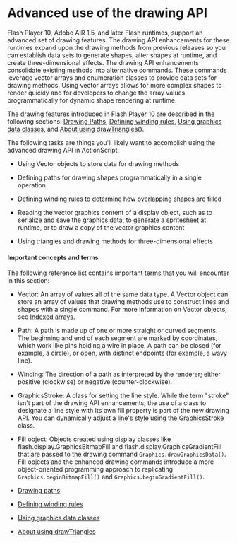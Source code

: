 # Advanced use of the drawing API

<div>

Flash Player 10, Adobe AIR 1.5, and later Flash runtimes, support an advanced
set of drawing features. The drawing API enhancements for these runtimes expand
upon the drawing methods from previous releases so you can establish data sets
to generate shapes, alter shapes at runtime, and create three-dimensional
effects. The drawing API enhancements consolidate existing methods into
alternative commands. These commands leverage vector arrays and enumeration
classes to provide data sets for drawing methods. Using vector arrays allows for
more complex shapes to render quickly and for developers to change the array
values programmatically for dynamic shape rendering at runtime.

The drawing features introduced in Flash Player 10 are described in the
following sections: [Drawing Paths](./drawing-paths.md),
[Defining winding rules](./defining-winding-rules.md),
[Using graphics data classes](./using-graphics-data-classes.md), and
[About using drawTriangles()](./about-using-drawtriangles.md).

The following tasks are things you'll likely want to accomplish using the
advanced drawing API in ActionScript:

- Using Vector objects to store data for drawing methods

- Defining paths for drawing shapes programmatically in a single operation

- Defining winding rules to determine how overlapping shapes are filled

- Reading the vector graphics content of a display object, such as to serialize
  and save the graphics data, to generate a spritesheet at runtime, or to draw a
  copy of the vector graphics content

- Using triangles and drawing methods for three-dimensional effects

<div>

#### Important concepts and terms

The following reference list contains important terms that you will encounter in
this section:

- Vector: An array of values all of the same data type. A Vector object can
  store an array of values that drawing methods use to construct lines and
  shapes with a single command. For more information on Vector objects, see
  [Indexed arrays](../../core-actionscript-classes/working-with-arrays/indexed-arrays.md).

- Path: A path is made up of one or more straight or curved segments. The
  beginning and end of each segment are marked by coordinates, which work like
  pins holding a wire in place. A path can be closed (for example, a circle), or
  open, with distinct endpoints (for example, a wavy line).

- Winding: The direction of a path as interpreted by the renderer; either
  positive (clockwise) or negative (counter-clockwise).

- GraphicsStroke: A class for setting the line style. While the term "stroke"
  isn't part of the drawing API enhancements, the use of a class to designate a
  line style with its own fill property is part of the new drawing API. You can
  dynamically adjust a line's style using the GraphicsStroke class.

- Fill object: Objects created using display classes like
  flash.display.GraphicsBitmapFill and flash.display.GraphicsGradientFill that
  are passed to the drawing command `Graphics.drawGraphicsData()`. Fill objects
  and the enhanced drawing commands introduce a more object-oriented programming
  approach to replicating `Graphics.beginBitmapFill()` and
  `Graphics.beginGradientFill()`.

</div>

</div>

- [Drawing paths](./drawing-paths.md)

- [Defining winding rules](./defining-winding-rules.md)

- [Using graphics data classes](./using-graphics-data-classes.md)

- [About using drawTriangles](./about-using-drawtriangles.md)
